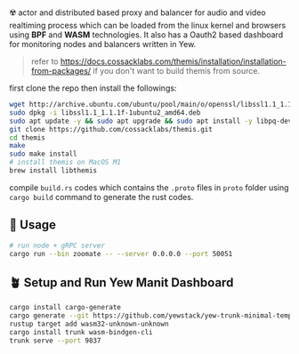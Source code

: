 

☢️ actor and distributed based proxy and balancer for audio and video realtiming process which can be loaded from the linux kernel and browsers using **BPF** and **WASM** technologies. It also has a Oauth2 based dashboard for monitoring nodes and balancers written in Yew.

> refer to https://docs.cossacklabs.com/themis/installation/installation-from-packages/ if you don't want to build themis from source.

first clone the repo then install the followings:

```bash
wget http://archive.ubuntu.com/ubuntu/pool/main/o/openssl/libssl1.1_1.1.1f-1ubuntu2_amd64.deb
sudo dpkg -i libssl1.1_1.1.1f-1ubuntu2_amd64.deb
sudo apt update -y && sudo apt upgrade && sudo apt install -y libpq-dev pkg-config build-essential libudev-dev libssl-dev librust-openssl-dev
git clone https://github.com/cossacklabs/themis.git
cd themis
make
sudo make install
# install themis on MacOS M1
brew install libthemis
```

compile `build.rs` codes which contains the `.proto` files in `proto` folder using ```cargo build``` command to generate the rust codes.

## 🥙 Usage

```bash
# run node + gRPC server
cargo run --bin zoomate -- --server 0.0.0.0 --port 50051
```

## 🪴 Setup and Run Yew Manit Dashboard

```bash
cargo install cargo-generate
cargo generate --git https://github.com/yewstack/yew-trunk-minimal-template ###### build a new yew app
rustup target add wasm32-unknown-unknown
cargo install trunk wasm-bindgen-cli
trunk serve --port 9837
```

